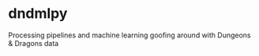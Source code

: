 # dndmlpy
Processing pipelines and machine learning goofing around with Dungeons &amp; Dragons data
